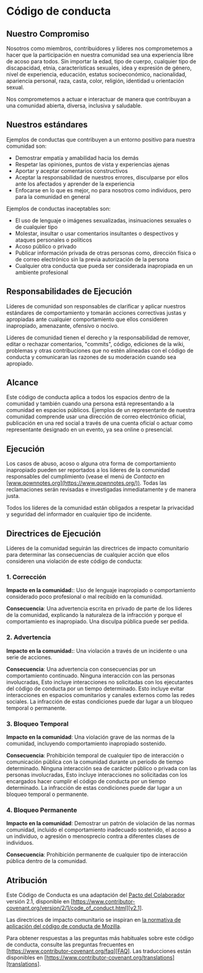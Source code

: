# Código de conducta

## Nuestro Compromiso

Nosotros como miembros, contribuidores y líderes nos comprometemos a hacer que la participación en nuestra comunidad sea una experiencia libre de acoso para todos. Sin importar la edad, tipo de cuerpo, cualquier tipo de discapacidad, etnia, características sexuales, idea y expresión de género, nivel de experiencia, educación, estatus socioeconómico, nacionalidad, apariencia personal, raza, casta, color, religión, identidad u orientación sexual.

Nos comprometemos a actuar e interactuar de manera que contribuyan a una comunidad abierta, diversa, inclusiva y saludable.

## Nuestros estándares

Ejemplos de conductas que contribuyen a un entorno positivo para nuestra comunidad son:

- Demostrar empatía y amabilidad hacia los demás
- Respetar las opiniones, puntos de vista y experiencias ajenas
- Aportar y aceptar comentarios constructivos
- Aceptar la responsabilidad de nuestros errores, disculparse por ellos ante los afectados y aprender de la experiencia
- Enfocarse en lo que es mejor, no para nosotros como individuos, pero para la comunidad en general

Ejemplos de conductas inaceptables son:

- El uso de lenguaje o imágenes sexualizadas, insinuaciones sexuales o de cualquier tipo
- Molestar, insultar o usar comentarios insultantes o despectivos y ataques personales o políticos
- Acoso público o privado
- Publicar información privada de otras personas como, dirección física o de correo electrónico sin la previa autorización de la persona
- Cualquier otra conducta que pueda ser considerada inapropiada en un ambiente profesional

## Responsabilidades de Ejecución

Líderes de comunidad son responsables de clarificar y aplicar nuestros estándares de comportamiento y tomarán acciones correctivas justas y apropiadas ante cualquier comportamiento que ellos consideren inapropiado, amenazante, ofensivo o nocivo.

Líderes de comunidad tienen el derecho y la responsabilidad de remover, editar o rechazar comentarios, "commits", código, ediciones de la wiki, problemas y otras contribuciones que no estén alineadas con el código de conducta y comunicaran las razones de su moderación cuando sea apropiado.

## Alcance

Este código de conducta aplica a todos los espacios dentro de la comunidad y también cuando una persona está representando a la comunidad en espacios públicos. Ejemplos de un representante de nuestra comunidad comprende usar una dirección de correo electrónico oficial, publicación en una red social a través de una cuenta oficial o actuar como representante designado en un evento, ya sea online o presencial.

## Ejecución

Los casos de abuso, acoso o alguna otra forma de comportamiento inapropiado pueden ser reportados a los líderes de la comunidad responsables del cumplimiento (vease el menú de _Contacto_ en [www.qownnotes.org](https://www.qownnotes.org/)). Todas las reclamaciones serán revisadas e investigadas inmediatamente y de manera justa.

Todos los líderes de la comunidad están obligados a respetar la privacidad y seguridad del informador en cualquier tipo de incidente.

## Directrices de Ejecución

Líderes de la comunidad seguirán las directrices de impacto comunitario para determinar las consecuencias de cualquier acción que ellos consideren una violación de este código de conducta:

### 1. Corrección

**Impacto en la comunidad:**: Uso de lenguaje inapropiado o comportamiento considerado poco profesional o mal recibido en la comunidad.

**Consecuencia**: Una advertencia escrita en privado de parte de los líderes de la comunidad, explicando la naturaleza de la infracción y porque el comportamiento es inapropiado. Una disculpa pública puede ser pedida.

### 2. Advertencia

**Impacto en la comunidad:**: Una violación a través de un incidente o una serie de acciones.

**Consecuencia**: Una advertencia con consecuencias por un comportamiento continuado. Ninguna interacción con las personas involucradas, Esto incluye interacciones no solicitadas con los ejecutantes del código de conducta por un tiempo determinado. Esto incluye evitar interacciones en espacios comunitarios y canales externos como las redes sociales. La infracción de estas condiciones puede dar lugar a un bloqueo temporal o permanente.

### 3. Bloqueo Temporal

**Impacto en la comunidad**: Una violación grave de las normas de la comunidad, incluyendo comportamiento inapropiado sostenido.

**Consecuencia**: Prohibición temporal de cualquier tipo de interacción o comunicación pública con la comunidad durante un periodo de tiempo determinado. Ninguna interacción sea de carácter público o privada con las personas involucradas, Esto incluye interacciones no solicitadas con los encargados hacer cumplir el código de conducta por un tiempo determinado. La infracción de estas condiciones puede dar lugar a un bloqueo temporal o permanente.

### 4. Bloqueo Permanente

**Impacto en la comunidad**: Demostrar un patrón de violación de las normas comunidad, incluido el comportamiento inadecuado sostenido, el acoso a un individuo, o agresión o menosprecio contra a diferentes clases de individuos.

**Consecuencia**: Prohibición permanente de cualquier tipo de interacción pública dentro de la comunidad.

## Atribución

Este Código de Conducta es una adaptación del [Pacto del Colaborador][homepage] versión 2.1, disponible en [https://www.contributor-covenant.org/version/2/1/code_of_conduct.html][v2.1].

Las directrices de impacto comunitario se inspiran en [la normativa de aplicación del código de conducta de Mozilla][Mozilla CoC].

Para obtener respuestas a las preguntas más habituales sobre este código de conducta, consulte las preguntas frecuentes en [https://www.contributor-covenant.org/faq][FAQ]. Las traducciones están disponibles en [https://www.contributor-covenant.org/translations][translations].

[homepage]: https://www.contributor-covenant.org
[v2.1]: https://www.contributor-covenant.org/version/2/1/code_of_conduct.html
[Mozilla CoC]: https://github.com/mozilla/diversity
[FAQ]: https://www.contributor-covenant.org/faq
[translations]: https://www.contributor-covenant.org/translations
